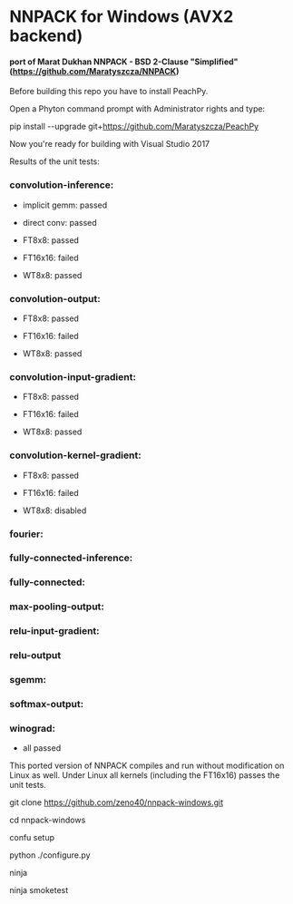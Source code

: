 
# NNPACK for Windows (AVX2 backend)
#### port of Marat Dukhan NNPACK - BSD 2-Clause "Simplified" (https://github.com/Maratyszcza/NNPACK)


Before building this repo you have to install PeachPy.

Open a Phyton command prompt with Administrator rights and type:
  
  pip install --upgrade git+https://github.com/Maratyszcza/PeachPy

Now you're ready for building with Visual Studio 2017


Results of the unit tests:

### convolution-inference:

  * implicit gemm:  passed
  
  * direct conv:	passed
  
  * FT8x8:          passed
  
  * FT16x16:        failed
  
  * WT8x8:          passed
  
### convolution-output:

  * FT8x8:    passed

  * FT16x16:  failed

  * WT8x8:    passed


### convolution-input-gradient:

  * FT8x8:    passed

  * FT16x16:  failed

  * WT8x8:    passed


### convolution-kernel-gradient:

  * FT8x8:    passed

  * FT16x16:  failed

  * WT8x8:    disabled

 
### fourier:
### fully-connected-inference:
### fully-connected:
### max-pooling-output:
### relu-input-gradient:
### relu-output
### sgemm:
### softmax-output:
### winograd:

  * all passed
  
  
  
This ported version of NNPACK compiles and run without modification on Linux as well.
Under Linux all kernels (including the FT16x16) passes the unit tests.

git clone https://github.com/zeno40/nnpack-windows.git

cd nnpack-windows

confu setup

python ./configure.py

ninja

ninja smoketest


